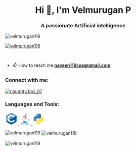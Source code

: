 <h1 align="center">Hi 👋, I'm Velmurugan P</h1>
<h3 align="center">A passionate Artificial intelligence</h3>

<p align="left"> <img src="https://komarev.com/ghpvc/?username=velmurugan119&label=Profile%20views&color=0e75b6&style=flat" alt="velmurugan119" /> </p>

<p align="left"> <a href="https://github.com/ryo-ma/github-profile-trophy"><img src="https://github-profile-trophy.vercel.app/?username=velmurugan119" alt="velmurugan119" /></a> </p>

<p align="left"> <a href="https://twitter.com/" target="blank"><img src="https://img.shields.io/twitter/follow/?logo=twitter&style=for-the-badge" alt="" /></a> </p>

- 📫 How to reach me **naveen119cse@gmail.com**

<h3 align="left">Connect with me:</h3>
<p align="left">
<a href="https://instagram.com/naughty.boii_07" target="blank"><img align="center" src="https://raw.githubusercontent.com/rahuldkjain/github-profile-readme-generator/master/src/images/icons/Social/instagram.svg" alt="naughty.boii_07" height="30" width="40" /></a>
</p>

<h3 align="left">Languages and Tools:</h3>
<p align="left"> <a href="https://www.cprogramming.com/" target="_blank" rel="noreferrer"> <img src="https://raw.githubusercontent.com/devicons/devicon/master/icons/c/c-original.svg" alt="c" width="40" height="40"/> </a> <a href="https://www.java.com" target="_blank" rel="noreferrer"> <img src="https://raw.githubusercontent.com/devicons/devicon/master/icons/java/java-original.svg" alt="java" width="40" height="40"/> </a> <a href="https://www.python.org" target="_blank" rel="noreferrer"> <img src="https://raw.githubusercontent.com/devicons/devicon/master/icons/python/python-original.svg" alt="python" width="40" height="40"/> </a> </p>

<p><img align="left" src="https://github-readme-stats.vercel.app/api/top-langs?username=velmurugan119&show_icons=true&locale=en&layout=compact" alt="velmurugan119" /></p>

<p>&nbsp;<img align="center" src="https://github-readme-stats.vercel.app/api?username=velmurugan119&show_icons=true&locale=en" alt="velmurugan119" /></p>

<p><img align="center" src="https://github-readme-streak-stats.herokuapp.com/?user=velmurugan119&" alt="velmurugan119" /></p>
